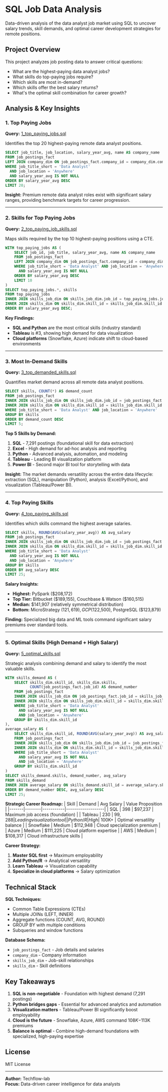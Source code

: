 # SQL Job Data Analysis

Data-driven analysis of the data analyst job market using SQL to uncover salary trends, skill demands, and optimal career development strategies for remote positions.

## Project Overview

This project analyzes job posting data to answer critical questions:
- What are the highest-paying data analyst jobs?
- What skills do top-paying jobs require?
- Which skills are most in-demand?
- Which skills offer the best salary returns?
- What's the optimal skill combination for career growth?

## Analysis & Key Insights

### 1. Top Paying Jobs
**Query:** [1_top_paying_jobs.sql](1_top_paying_jobs.sql)

Identifies the top 20 highest-paying remote data analyst positions.

```sql
SELECT job_title, job_location, salary_year_avg, name AS company_name
FROM job_postings_fact
LEFT JOIN company_dim ON job_postings_fact.company_id = company_dim.company_id
WHERE job_title_short = 'Data Analyst' 
  AND job_location = 'Anywhere' 
  AND salary_year_avg IS NOT NULL
ORDER BY salary_year_avg DESC
LIMIT 20;
```

**Insight:** Premium remote data analyst roles exist with significant salary ranges, providing benchmark targets for career progression.

---

### 2. Skills for Top Paying Jobs
**Query:** [2_top_paying_job_skills.sql](2_top_paying_job_skills.sql)

Maps skills required by the top 10 highest-paying positions using a CTE.

```sql
WITH top_paying_jobs AS (
    SELECT job_id, job_title, salary_year_avg, name AS company_name
    FROM job_postings_fact
    LEFT JOIN company_dim ON job_postings_fact.company_id = company_dim.company_id
    WHERE job_title_short = 'Data Analyst' AND job_location = 'Anywhere' 
      AND salary_year_avg IS NOT NULL
    ORDER BY salary_year_avg DESC
    LIMIT 10
)
SELECT top_paying_jobs.*, skills
FROM top_paying_jobs
INNER JOIN skills_job_dim ON skills_job_dim.job_id = top_paying_jobs.job_id
INNER JOIN skills_dim ON skills_dim.skill_id = skills_job_dim.skill_id
ORDER BY salary_year_avg DESC;
```

**Key Findings:**
- **SQL and Python** are the most critical skills (industry standard)
- **Tableau** is #3, showing high demand for data visualization
- **Cloud platforms** (Snowflake, Azure) indicate shift to cloud-based environments

---

### 3. Most In-Demand Skills
**Query:** [3_top_demanded_skills.sql](3_top_demanded_skills.sql)

Quantifies market demand across all remote data analyst positions.

```sql
SELECT skills, COUNT(*) AS demand_count
FROM job_postings_fact
INNER JOIN skills_job_dim ON skills_job_dim.job_id = job_postings_fact.job_id
INNER JOIN skills_dim ON skills_dim.skill_id = skills_job_dim.skill_id
WHERE job_title_short = 'Data Analyst' AND job_location = 'Anywhere'
GROUP BY skills
ORDER BY demand_count DESC
LIMIT 5;
```

**Top 5 Skills by Demand:**
1. **SQL** - 7,291 postings (foundational skill for data extraction)
2. **Excel** - High demand for ad-hoc analysis and reporting
3. **Python** - Advanced analysis, automation, and modeling
4. **Tableau** - Leading BI visualization platform
5. **Power BI** - Second major BI tool for storytelling with data

**Insight:** The market demands versatility across the entire data lifecycle: extraction (SQL), manipulation (Python), analysis (Excel/Python), and visualization (Tableau/Power BI).

---

### 4. Top Paying Skills
**Query:** [4_top_paying_skills.sql](4_top_paying_skills.sql)

Identifies which skills command the highest average salaries.

```sql
SELECT skills, ROUND(AVG(salary_year_avg)) AS avg_salary
FROM job_postings_fact
INNER JOIN skills_job_dim ON skills_job_dim.job_id = job_postings_fact.job_id
INNER JOIN skills_dim ON skills_dim.skill_id = skills_job_dim.skill_id 
WHERE job_title_short = 'Data Analyst' 
  AND salary_year_avg IS NOT NULL 
  AND job_location = 'Anywhere'
GROUP BY skills
ORDER BY avg_salary DESC
LIMIT 25;
```

**Salary Insights:**
- **Highest:** PySpark ($208,172)
- **Top Tier:** Bitbucket ($189,155), Couchbase & Watson ($160,515)
- **Median:** $141,907 (relatively symmetrical distribution)
- **Bottom:** MicroStrategy ($121,619), GCP ($122,500), PostgreSQL ($123,879)

**Finding:** Specialized big data and ML tools command significant salary premiums over standard tools.

---

### 5. Optimal Skills (High Demand + High Salary)
**Query:** [5_optimal_skills.sql](5_optimal_skills.sql)

Strategic analysis combining demand and salary to identify the most valuable skills.

```sql
WITH skills_demand AS (
    SELECT skills_dim.skill_id, skills_dim.skills, 
           COUNT(job_postings_fact.job_id) AS demand_number
    FROM job_postings_fact
    INNER JOIN skills_job_dim ON job_postings_fact.job_id = skills_job_dim.job_id
    INNER JOIN skills_dim ON skills_job_dim.skill_id = skills_dim.skill_id
    WHERE job_title_short = 'Data Analyst' 
      AND salary_year_avg IS NOT NULL 
      AND job_location = 'Anywhere'
    GROUP BY skills_dim.skill_id
),
average_salary AS (
    SELECT skills_dim.skill_id, ROUND(AVG(salary_year_avg)) AS avg_salary
    FROM job_postings_fact
    INNER JOIN skills_job_dim ON skills_job_dim.job_id = job_postings_fact.job_id
    INNER JOIN skills_dim ON skills_dim.skill_id = skills_job_dim.skill_id 
    WHERE job_title_short = 'Data Analyst' 
      AND salary_year_avg IS NOT NULL 
      AND job_location = 'Anywhere'
    GROUP BY skills_dim.skill_id
)
SELECT skills_demand.skills, demand_number, avg_salary
FROM skills_demand
INNER JOIN average_salary ON skills_demand.skill_id = average_salary.skill_id
ORDER BY demand_number DESC, avg_salary DESC
LIMIT 25;
```

**Strategic Career Roadmap:**
| Skill | Demand | Avg Salary | Value Proposition |
|-------|--------|-----------|-------------------|
| SQL | 398 | $97,237 | Maximum job access (foundation) |
| Tableau | 230 | $99,288 | Leading visualization tool |
| Python/R | High | ~$100K+ | Optimal versatility balance |
| Snowflake | Medium | $112,948 | Cloud specialization premium |
| Azure | Medium | $111,225 | Cloud platform expertise |
| AWS | Medium | $108,317 | Cloud infrastructure skills |

**Career Strategy:**
1. **Master SQL first** → Maximum employability
2. **Add Python/R** → Analytical versatility
3. **Learn Tableau** → Visualization capability
4. **Specialize in cloud platforms** → Salary optimization

## Technical Stack

**SQL Techniques:**
- Common Table Expressions (CTEs)
- Multiple JOINs (LEFT, INNER)
- Aggregate functions (COUNT, AVG, ROUND)
- GROUP BY with multiple conditions
- Subqueries and window functions

**Database Schema:**
- `job_postings_fact` - Job details and salaries
- `company_dim` - Company information
- `skills_job_dim` - Job-skill relationships
- `skills_dim` - Skill definitions

## Key Takeaways

1. **SQL is non-negotiable** - Foundation with highest demand (7,291 postings)
2. **Python bridges gaps** - Essential for advanced analytics and automation
3. **Visualization matters** - Tableau/Power BI significantly boost employability
4. **Cloud is the future** - Snowflake, Azure, AWS command $108K-$113K premiums
5. **Balance is optimal** - Combine high-demand foundations with specialized, high-paying expertise

## License

MIT License

---

**Author:** Techflow-lab  
**Focus:** Data-driven career intelligence for data analysts